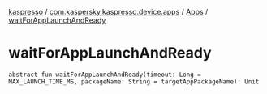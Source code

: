 [kaspresso](../../index.md) / [com.kaspersky.kaspresso.device.apps](../index.md) / [Apps](index.md) / [waitForAppLaunchAndReady](./wait-for-app-launch-and-ready.md)

# waitForAppLaunchAndReady

`abstract fun waitForAppLaunchAndReady(timeout: Long = MAX_LAUNCH_TIME_MS, packageName: String = targetAppPackageName): Unit`